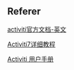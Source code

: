 ## Referer

[activiti官方文档-英文](https://www.activiti.org/documentation)

[Activiti7详细教程](https://zhuanlan.zhihu.com/p/443883938)

[Activiti 用户手册](http://jeecg.com/activiti5.21/#_%E7%AE%80%E4%BB%8B)